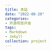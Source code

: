 ```yaml
---
title: 本站
date: "2022-08-20"
categories:
- 开源项目开发
tags:
- Markdown
- Jekyll
collection: project
---
```

